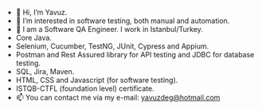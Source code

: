 - 👋 Hi, I’m Yavuz.
- 👀 I’m interested in software testing, both manual and automation.
- 🌱 I am a Software QA Engineer. I work in Istanbul/Turkey.
- Core Java.
- Selenium, Cucumber, TestNG, JUnit, Cypress and Appium.
- Postman and Rest Assured library for API testing and JDBC for database testing.
- SQL, Jira, Maven.
- HTML, CSS and Javascript (for software testing).
- ISTQB-CTFL (foundation level) certificate. 
- 📫 You can contact me via my e-mail: yavuzdeg@hotmail.com

<!---
yavuzdeg/yavuzdeg is a ✨ special ✨ repository because its `README.md` (this file) appears on your GitHub profile.
You can click the Preview link to take a look at your changes.
--->
